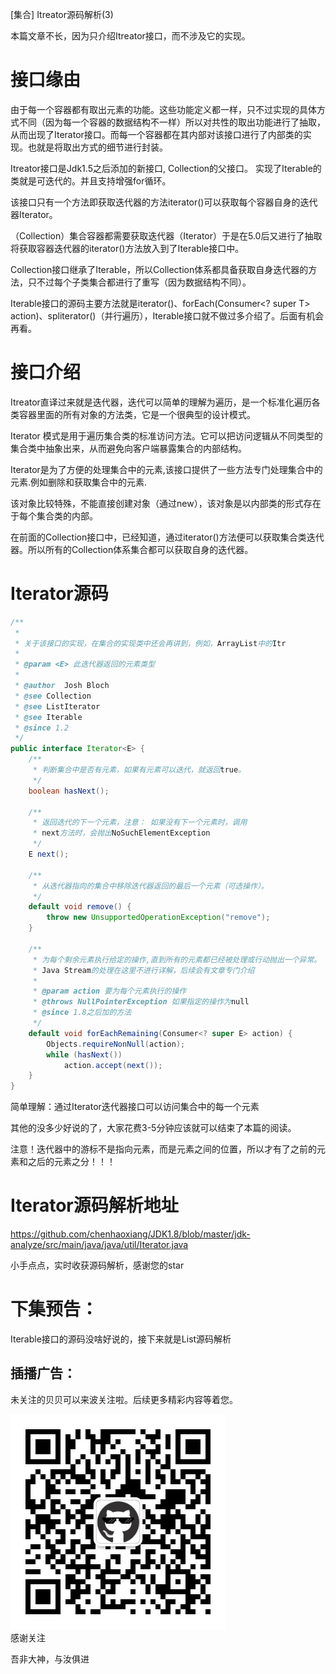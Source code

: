 [集合] Itreator源码解析(3)

本篇文章不长，因为只介绍Itreator接口，而不涉及它的实现。  

# 接口缘由
由于每一个容器都有取出元素的功能。这些功能定义都一样，只不过实现的具体方式不同（因为每一个容器的数据结构不一样）所以对共性的取出功能进行了抽取，从而出现了Iterator接口。而每一个容器都在其内部对该接口进行了内部类的实现。也就是将取出方式的细节进行封装。  

Itreator接口是Jdk1.5之后添加的新接口, Collection的父接口。 实现了Iterable的类就是可迭代的。并且支持增强for循环。

该接口只有一个方法即获取迭代器的方法iterator()可以获取每个容器自身的迭代器Iterator。

（Collection）集合容器都需要获取迭代器（Iterator）于是在5.0后又进行了抽取将获取容器迭代器的iterator()方法放入到了Iterable接口中。

Collection接口继承了Iterable，所以Collection体系都具备获取自身迭代器的方法，只不过每个子类集合都进行了重写（因为数据结构不同）。

Iterable接口的源码主要方法就是iterator()、forEach(Consumer<? super T> action)、spliterator()（并行遍历），Iterable接口就不做过多介绍了。后面有机会再看。  

# 接口介绍 
Itreator直译过来就是迭代器，迭代可以简单的理解为遍历，是一个标准化遍历各类容器里面的所有对象的方法类，它是一个很典型的设计模式。

Iterator 模式是用于遍历集合类的标准访问方法。它可以把访问逻辑从不同类型的集合类中抽象出来，从而避免向客户端暴露集合的内部结构。


Iterator是为了方便的处理集合中的元素,该接口提供了一些方法专门处理集合中的元素.例如删除和获取集合中的元素.

该对象比较特殊，不能直接创建对象（通过new），该对象是以内部类的形式存在于每个集合类的内部。


在前面的Collection接口中，已经知道，通过iterator()方法便可以获取集合类迭代器。所以所有的Collection体系集合都可以获取自身的迭代器。


# Iterator源码
```java
/**
 *
 * 关于该接口的实现，在集合的实现类中还会再讲到，例如，ArrayList中的Itr
 *
 * @param <E> 此迭代器返回的元素类型
 *
 * @author  Josh Bloch
 * @see Collection
 * @see ListIterator
 * @see Iterable
 * @since 1.2
 */
public interface Iterator<E> {
    /**
     * 判断集合中是否有元素，如果有元素可以迭代，就返回true。
     */
    boolean hasNext();

    /**
     * 返回迭代的下一个元素，注意： 如果没有下一个元素时，调用
     * next方法时，会抛出NoSuchElementException
     */
    E next();

    /**
     * 从迭代器指向的集合中移除迭代器返回的最后一个元素（可选操作）。
     */
    default void remove() {
        throw new UnsupportedOperationException("remove");
    }

    /**
     * 为每个剩余元素执行给定的操作,直到所有的元素都已经被处理或行动抛出一个异常。
     * Java Stream的处理在这里不进行详解，后续会有文章专门介绍
     *
     * @param action 要为每个元素执行的操作
     * @throws NullPointerException 如果指定的操作为null
     * @since 1.8之后加的方法  
     */
    default void forEachRemaining(Consumer<? super E> action) {
        Objects.requireNonNull(action);
        while (hasNext())
            action.accept(next());
    }
}
```

简单理解：通过Iterator迭代器接口可以访问集合中的每一个元素

其他的没多少好说的了，大家花费3-5分钟应该就可以结束了本篇的阅读。  

注意！迭代器中的游标不是指向元素，而是元素之间的位置，所以才有了之前的元素和之后的元素之分！！！


# Iterator源码解析地址  
https://github.com/chenhaoxiang/JDK1.8/blob/master/jdk-analyze/src/main/java/java/util/Iterator.java  

小手点点，实时收获源码解析，感谢您的star  

# 下集预告：  
Iterable接口的源码没啥好说的，接下来就是List源码解析  

## 插播广告：   
未关注的贝贝可以来波关注啦。后续更多精彩内容等着您。  

![程序编程之旅](https://github.com/chenhaoxiang/JDK1.8/blob/master/doc/images/cxbczl.jpg?raw=true)   
感谢关注  

吾非大神，与汝俱进




